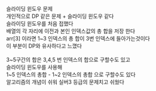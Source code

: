 슬라이딩 윈도우 문제<br>
개인적으로 DP 같은 문제 + 슬라이딩 윈도우 같다<br>
슬라이딩 윈도우를 처음 접했다<br>
배열의 각 자리에 이전과 본인 인덱스값의 총 합을 저장 한다<br>
arr[3] 이라면  1~3 인덱스의 총 합이 3번 인덱스에 들아가는것이다<br>
이 부분이 DP와 유사하다고 느꼈다<br>
<br>
3~5구간의 합은 3,4,5 번 인덱스의 합으로 구할수도 있고<br>
슬라이딩 윈도우를 사용해<br>
1~5 인덱스의 총합 - 1~2 인덱스의 총합 으로 구할수도 있다<br>
알고리즘의 개념이 쉬워 실버3 등급의 문제치고 쉬웠다<br>